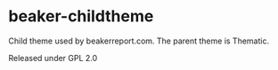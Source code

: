 beaker-childtheme
=================
Child theme used by beakerreport.com. The parent theme is Thematic.

Released under GPL 2.0


